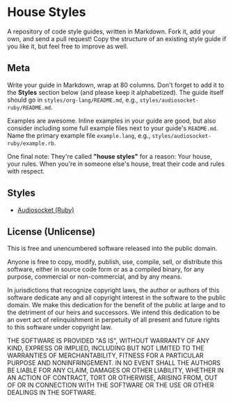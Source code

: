 # House Styles

A repository of code style guides, written in Markdown. Fork it, add
your own, and send a pull request! Copy the structure of an existing
style guide if you like it, but feel free to improve as well.

## Meta

Write your guide in Markdown, wrap at 80 columns. Don't forget to add
it to the **Styles** section below (and please keep it alphabetized).
The guide itself should go in `styles/org-lang/README.md`, e.g.,
`styles/audiosocket-ruby/README.md`.

Examples are awesome. Inline examples in your guide are good, but also
consider including some full example files next to your guide's
`README.md`. Name the primary example file `example.lang`, e.g.,
`styles/audiosocket-ruby/example.rb`.

One final note: They're called **"house styles"** for a reason: Your
house, your rules. When you're in someone else's house, treat their
code and rules with respect.

## Styles

* [Audiosocket (Ruby)](/jbarnette/house-styles/blob/master/styles/audiosocket-ruby#readme)

## License (Unlicense)

This is free and unencumbered software released into the public
domain.

Anyone is free to copy, modify, publish, use, compile, sell, or
distribute this software, either in source code form or as a compiled
binary, for any purpose, commercial or non-commercial, and by any
means.

In jurisdictions that recognize copyright laws, the author or authors
of this software dedicate any and all copyright interest in the
software to the public domain. We make this dedication for the benefit
of the public at large and to the detriment of our heirs and
successors. We intend this dedication to be an overt act of
relinquishment in perpetuity of all present and future rights to this
software under copyright law.

THE SOFTWARE IS PROVIDED "AS IS", WITHOUT WARRANTY OF ANY KIND,
EXPRESS OR IMPLIED, INCLUDING BUT NOT LIMITED TO THE WARRANTIES OF
MERCHANTABILITY, FITNESS FOR A PARTICULAR PURPOSE AND NONINFRINGEMENT.
IN NO EVENT SHALL THE AUTHORS BE LIABLE FOR ANY CLAIM, DAMAGES OR
OTHER LIABILITY, WHETHER IN AN ACTION OF CONTRACT, TORT OR OTHERWISE,
ARISING FROM, OUT OF OR IN CONNECTION WITH THE SOFTWARE OR THE USE OR
OTHER DEALINGS IN THE SOFTWARE.
